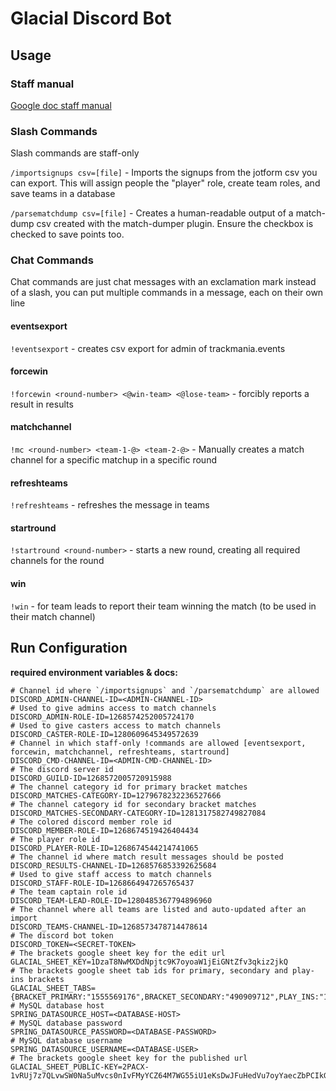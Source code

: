 # Glacial Discord Bot

## Usage

### Staff manual

[Google doc staff manual](https://docs.google.com/document/d/e/2PACX-1vT_Reispf_RQ9biE-46WEy5O0S7BiQ70XHkVF2zfxE7u7PIE_L2eCpT3cIaF4trfOz6PVpz27Y3sYEH/pub)

### Slash Commands
Slash commands are staff-only

`/importsignups csv=[file]` - Imports the signups from the jotform csv you can export. This will assign people the "player" role, create team roles, and save teams in a database

`/parsematchdump csv=[file]` - Creates a human-readable output of a match-dump csv created with the match-dumper plugin. Ensure the checkbox is checked to save points too.

### Chat Commands
Chat commands are just chat messages with an exclamation mark instead of a slash, you can put multiple commands in a message, each on their own line

#### eventsexport  
`!eventsexport` - creates csv export for admin of trackmania.events
#### forcewin
`!forcewin <round-number> <@win-team> <@lose-team>` - forcibly reports a result in ⁠results
#### matchchannel
`!mc <round-number> <team-1-@> <team-2-@>` - Manually creates a match channel for a specific matchup in a specific round
#### refreshteams
`!refreshteams` - refreshes the message in ⁠teams
#### startround
`!startround <round-number>` - starts a new round, creating all required channels for the round
#### win
`!win` - for team leads to report their team winning the match (to be used in their match channel)

## Run Configuration
**required environment variables & docs:**
```properties
# Channel id where `/importsignups` and `/parsematchdump` are allowed
DISCORD_ADMIN-CHANNEL-ID=<ADMIN-CHANNEL-ID>
# Used to give admins access to match channels
DISCORD_ADMIN-ROLE-ID=1268574252005724170
# Used to give casters access to match channels
DISCORD_CASTER-ROLE-ID=1280609645349572639
# Channel in which staff-only !commands are allowed [eventsexport, forcewin, matchchannel, refreshteams, startround]
DISCORD_CMD-CHANNEL-ID=<ADMIN-CMD-CHANNEL-ID>
# The discord server id
DISCORD_GUILD-ID=1268572005720915988
# The channel category id for primary bracket matches
DISCORD_MATCHES-CATEGORY-ID=1279678232236527666
# The channel category id for secondary bracket matches
DISCORD_MATCHES-SECONDARY-CATEGORY-ID=1281317582749827084
# The colored discord member role id
DISCORD_MEMBER-ROLE-ID=1268674519426404434
# The player role id
DISCORD_PLAYER-ROLE-ID=1268674544214741065
# The channel id where match result messages should be posted
DISCORD_RESULTS-CHANNEL-ID=1268576853392625684
# Used to give staff access to match channels
DISCORD_STAFF-ROLE-ID=1268664947265765437
# The team captain role id
DISCORD_TEAM-LEAD-ROLE-ID=1280485367794896960
# The channel where all teams are listed and auto-updated after an import
DISCORD_TEAMS-CHANNEL-ID=1268573478714478614
# The discord bot token
DISCORD_TOKEN=<SECRET-TOKEN>
# The brackets google sheet key for the edit url
GLACIAL_SHEET_KEY=1DzaT8NwMXDdNpjtc9K7oyoaW1jEiGNtZfv3qkiz2jkQ
# The brackets google sheet tab ids for primary, secondary and play-ins brackets
GLACIAL_SHEET_TABS={BRACKET_PRIMARY:"1555569176",BRACKET_SECONDARY:"490909712",PLAY_INS:"1461136228"}
# MySQL database host
SPRING_DATASOURCE_HOST=<DATABASE-HOST>
# MySQL database password
SPRING_DATASOURCE_PASSWORD=<DATABASE-PASSWORD>
# MySQL database username
SPRING_DATASOURCE_USERNAME=<DATABASE-USER>
# The brackets google sheet key for the published url
GLACIAL_SHEET_PUBLIC-KEY=2PACX-1vRUj7z7QLvwSW0Na5uMvcs0nIvFMyYCZ64M7WG55iU1eKsDwJFuHedVu7oyYaecZbPCIkGBpUswIzQW
```